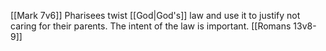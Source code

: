 [[Mark 7v6]]
Pharisees twist [[God|God's]] law and use it to justify not caring for their parents. The intent of the law is important.
[[Romans 13v8-9]]


